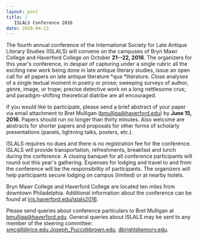 ```yaml
---
layout: post
title: |
   ISLALS Conference 2016
date: 2016-04-13
---
```


The fourth annual conference of the International Society for Late
Antique Literary Studies (ISLALS) will convene on the campuses of Bryn
Mawr College and Haverford College on October **21--22, 2016**. The
organizers for this year's conference, in despair of capturing under a
single rubric all the exciting new work being done in late antique
literary studies, issue an open call for all papers on late antique
literature *qua *literature. Close analyses of a single textual moment
in poetry or prose; sweeping surveys of author, genre, image, or trope;
precise detective work on a long nettlesome crux; and paradigm-shifting
theoretical diatribe are all encouraged.

If you would like to
participate, please send a brief abstract of your paper via email
attachment to Bret Mulligan
([bmulliga@haverford.edu](mailto:bmulliga@haverford.edu))
by **June 15, 2016**. Papers should run no longer than thirty minutes.
Also welcome are abstracts for shorter papers and proposals for other
forms of scholarly presentations (panels, lightning talks, posters,
etc.).

ISLALS requires no dues and there is no registration
fee for the conference. ISLALS will provide transportation,
refreshments, breakfast and lunch during the conference. A closing
banquet for all conference participants will round out this year's
gathering. Expenses for lodging and travel to and from the conference
will be the responsibility of participants. The organizers will help
participants secure lodging on campus (limited) or at nearby
hotels.

Bryn Mawr College and Haverford College are located
ten miles from downtown Philadelphia. Additional information about the
conference can be found at
[iris.haverford.edu/islals2016](iris.haverford.edu/islals2016).

Please
send queries about conference particulars to Bret Mulligan at
[bmulliga@haverford.edu](mailto:bmulliga@haverford.edu).
General queries about ISLALS may be sent to any member of the steering
committee: [smcgill@rice.edu](mailto:smcgill@rice.edu),[Joseph_Pucci@brown.edu](mailto:Joseph_Pucci@brown.edu),
<dbright@emory.edu>.


<div>

</div>
